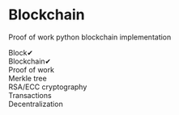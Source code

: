 # Blockchain
Proof of work python blockchain implementation

Block✔  
Blockchain✔  
Proof of work  
Merkle tree  
RSA/ECC cryptography  
Transactions  
Decentralization  
